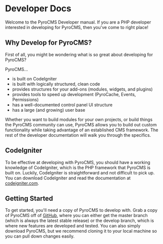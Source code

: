 # Developer Docs

Welcome to the PyroCMS Developer manual. If you are a PHP developer interested in developing for PyroCMS, then you've come to right place!

## Why Develop for PyroCMS?

First of all, you might be wondering what is so great about developing for PyroCMS? 

PyroCMS...

* is built on CodeIgniter 
* is built with logically structured, clean code
* provides structures for your add-ons (modules, widgets, and plugins) 
* provides tools to speed up development (PyroCache, Events, Permissions)
* has a well-documented control panel UI structure 
* has a large (and growing) user base

Whether you want to build modules for your own projects, or build things the PyroCMS community can use, PyroCMS allows you to build out custom functionality while taking advantage of an established CMS framework. The rest of the developer documentation will walk you through the specifics.

## CodeIgniter

To be effective at developing with PyroCMS, you should have a working knowledge of CodeIgniter, which is the PHP framework that PyroCMS is built on. Luckily, CodeIgniter is straightforward and not difficult to pick up. You can download CodeIgniter and read the documentation at <a href="http://codeigniter.com">codeigniter.com</a>.

## Getting Started

To get started, you'll need a copy of PyroCMS to develop with. Grab a copy of PyroCMS off of <a href="https://github.com/pyrocms/pyrocms">GitHub</a>, where you can either get the master branch (which is always the latest stable release) or the develop branch, which is where new features are developed and tested. You can also simply download PyroCMS, but we recommend cloning it to your local machine so you can pull down changes easily.